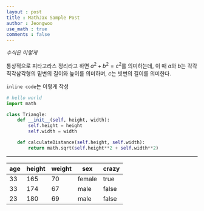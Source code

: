 ```yaml
---
layout : post
title : MathJax Sample Post
author : Jeongwoo
use_math : true
comments : false
---
```


*수식은 이렇게*

통상적으로 피타고라스 정리라고 하면 $a^2 + b^2=c^2$를 의미하는데, 이 때 $a$와 $b$는 각각 직각삼각형의 밑변의 길이와 높이를 의미하며, $c$는 빗변의 길이를 의미한다.


`inline code`는 이렇게 작성

```python
# hello world
import math

class Triangle:
    def __init__(self, height, width):
        self.height = height
        self.width = width

    def calculateDistance(self.height, self.width):
        return math.sqrt(self.height**2 + self.width**2)

```

---

|  age |  height |  weight | sex  |  crazy |
|---|---|---|---|---|
| 33 | 165  | 70  | female  | true  |
|  33 | 174  |   67|   male|  false |
|  23 |  180 |  69 | male  |  false |
